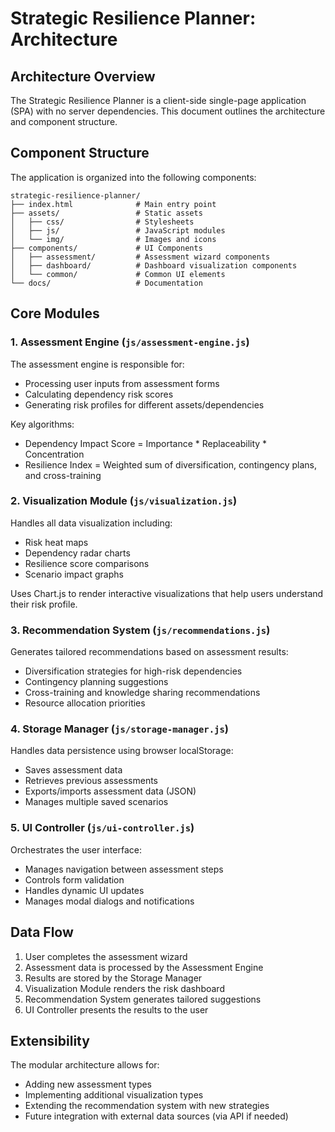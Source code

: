 # Strategic Resilience Planner: Architecture

## Architecture Overview

The Strategic Resilience Planner is a client-side single-page application (SPA) with no server dependencies. This document outlines the architecture and component structure.

## Component Structure

The application is organized into the following components:

```
strategic-resilience-planner/
├── index.html              # Main entry point
├── assets/                 # Static assets
│   ├── css/                # Stylesheets
│   ├── js/                 # JavaScript modules
│   └── img/                # Images and icons
├── components/             # UI Components
│   ├── assessment/         # Assessment wizard components
│   ├── dashboard/          # Dashboard visualization components
│   └── common/             # Common UI elements
└── docs/                   # Documentation
```

## Core Modules

### 1. Assessment Engine (`js/assessment-engine.js`)

The assessment engine is responsible for:
- Processing user inputs from assessment forms
- Calculating dependency risk scores
- Generating risk profiles for different assets/dependencies

Key algorithms:
- Dependency Impact Score = Importance * Replaceability * Concentration
- Resilience Index = Weighted sum of diversification, contingency plans, and cross-training

### 2. Visualization Module (`js/visualization.js`)

Handles all data visualization including:
- Risk heat maps
- Dependency radar charts
- Resilience score comparisons
- Scenario impact graphs

Uses Chart.js to render interactive visualizations that help users understand their risk profile.

### 3. Recommendation System (`js/recommendations.js`)

Generates tailored recommendations based on assessment results:
- Diversification strategies for high-risk dependencies
- Contingency planning suggestions
- Cross-training and knowledge sharing recommendations
- Resource allocation priorities

### 4. Storage Manager (`js/storage-manager.js`)

Handles data persistence using browser localStorage:
- Saves assessment data
- Retrieves previous assessments
- Exports/imports assessment data (JSON)
- Manages multiple saved scenarios

### 5. UI Controller (`js/ui-controller.js`)

Orchestrates the user interface:
- Manages navigation between assessment steps
- Controls form validation
- Handles dynamic UI updates
- Manages modal dialogs and notifications

## Data Flow

1. User completes the assessment wizard
2. Assessment data is processed by the Assessment Engine
3. Results are stored by the Storage Manager
4. Visualization Module renders the risk dashboard
5. Recommendation System generates tailored suggestions
6. UI Controller presents the results to the user

## Extensibility

The modular architecture allows for:
- Adding new assessment types
- Implementing additional visualization types
- Extending the recommendation system with new strategies
- Future integration with external data sources (via API if needed)